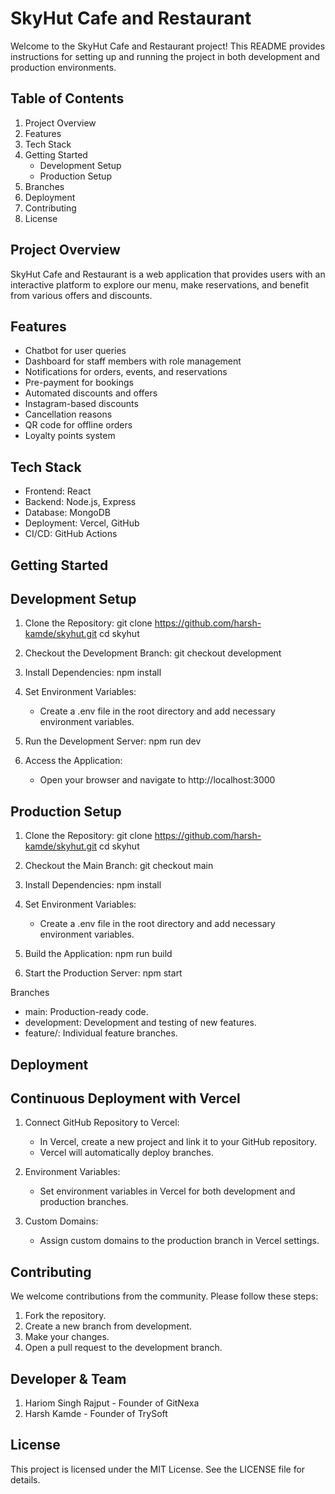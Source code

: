 # SkyHut Cafe and Restaurant

Welcome to the SkyHut Cafe and Restaurant project! This README provides instructions for setting up and running the project in both development and production environments.

## Table of Contents

1. Project Overview
2. Features
3. Tech Stack
4. Getting Started
   - Development Setup
   - Production Setup
5. Branches
6. Deployment
7. Contributing
8. License

## Project Overview

SkyHut Cafe and Restaurant is a web application that provides users with an interactive platform to explore our menu, make reservations, and benefit from various offers and discounts.

## Features

- Chatbot for user queries
- Dashboard for staff members with role management
- Notifications for orders, events, and reservations
- Pre-payment for bookings
- Automated discounts and offers
- Instagram-based discounts
- Cancellation reasons
- QR code for offline orders
- Loyalty points system

## Tech Stack

- Frontend: React
- Backend: Node.js, Express
- Database: MongoDB
- Deployment: Vercel, GitHub
- CI/CD: GitHub Actions

## Getting Started

## Development Setup

1. Clone the Repository:
   git clone https://github.com/harsh-kamde/skyhut.git
   cd skyhut

2. Checkout the Development Branch:
   git checkout development

3. Install Dependencies:
   npm install

4. Set Environment Variables:

   - Create a .env file in the root directory and add necessary environment variables.

5. Run the Development Server:
   npm run dev

6. Access the Application:
   - Open your browser and navigate to http://localhost:3000

## Production Setup

1. Clone the Repository:
   git clone https://github.com/harsh-kamde/skyhut.git
   cd skyhut

2. Checkout the Main Branch:
   git checkout main

3. Install Dependencies:
   npm install

4. Set Environment Variables:

   - Create a .env file in the root directory and add necessary environment variables.

5. Build the Application:
   npm run build

6. Start the Production Server:
   npm start

Branches

- main: Production-ready code.
- development: Development and testing of new features.
- feature/<feature-name>: Individual feature branches.

## Deployment

## Continuous Deployment with Vercel

1. Connect GitHub Repository to Vercel:

   - In Vercel, create a new project and link it to your GitHub repository.
   - Vercel will automatically deploy branches.

2. Environment Variables:

   - Set environment variables in Vercel for both development and production branches.

3. Custom Domains:
   - Assign custom domains to the production branch in Vercel settings.

## Contributing

We welcome contributions from the community. Please follow these steps:

1. Fork the repository.
2. Create a new branch from development.
3. Make your changes.
4. Open a pull request to the development branch.

## Developer & Team

1. Hariom Singh Rajput - Founder of GitNexa
2. Harsh Kamde - Founder of TrySoft

## License

This project is licensed under the MIT License. See the LICENSE file for details.
